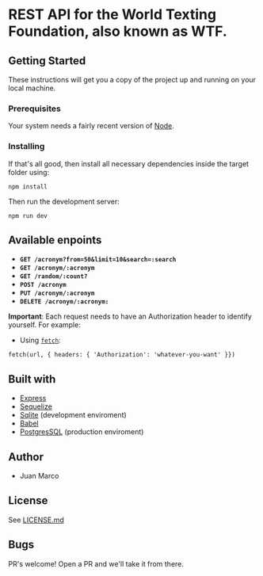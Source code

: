 # REST API for the World Texting Foundation, also known as WTF.

## Getting Started
These instructions will get you a copy of the project up and running on your local machine.

### Prerequisites
Your system needs a fairly recent version of [Node](https://nodejs.org/en/). 

### Installing
If that's all good, then install all necessary dependencies inside the target folder using:
```
npm install
```
Then run the development server:
```
npm run dev
```

## Available enpoints
- **`GET /acronym?from=50&limit=10&search=:search`**
- **`GET /acronym/:acronym`**
- **`GET /random/:count?`**
- **`POST /acronym`**
- **`PUT /acronym/:acronym`**
- **`DELETE /acronym/:acronym:`**

**Important**: Each request needs to have an Authorization header to identify yourself. For example:
- Using [`fetch`](https://developer.mozilla.org/en-US/docs/Web/API/Fetch_API):
```
fetch(url, { headers: { 'Authorization': 'whatever-you-want' }})
```

## Built with
- [Express](https://expressjs.com/)
- [Sequelize](https://sequelize.org/)
- [Sqlite](https://sqlite.org/) (development enviroment)
- [Babel](https://babeljs.io/)
- [PostgresSQL](https://www.postgresql.org/) (production enviroment)

## Author
 - Juan Marco

## License
See [LICENSE.md](LICENSE.md)

## Bugs
PR's welcome! Open a PR and we'll take it from there.


